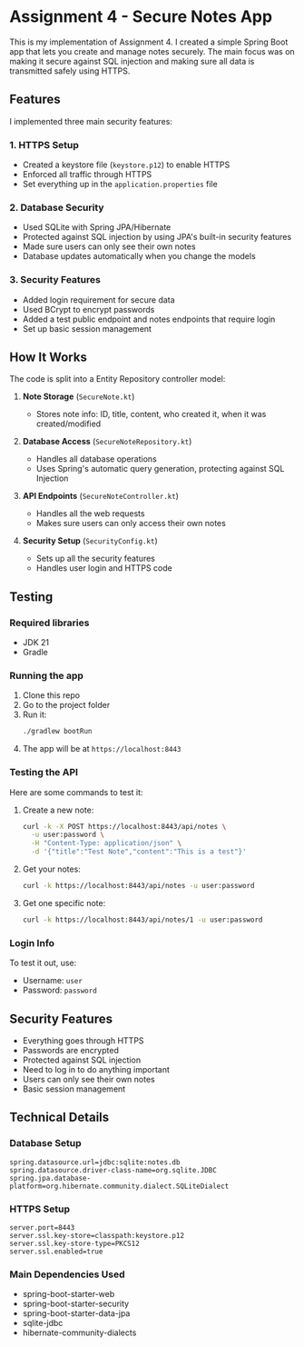 # Assignment 4 - Secure Notes App

This is my implementation of Assignment 4. I created a simple Spring Boot app that lets you create and manage notes securely. The main focus was on making it secure against SQL injection and making sure all data is transmitted safely using HTTPS.

## Features

I implemented three main security features:

### 1. HTTPS Setup
- Created a keystore file (`keystore.p12`) to enable HTTPS
- Enforced all traffic through HTTPS
- Set everything up in the `application.properties` file

### 2. Database Security
- Used SQLite with Spring JPA/Hibernate
- Protected against SQL injection by using JPA's built-in security features
- Made sure users can only see their own notes
- Database updates automatically when you change the models

### 3. Security Features
- Added login requirement for secure data
- Used BCrypt to encrypt passwords
- Added a test public endpoint and notes endpoints that require login
- Set up basic session management

## How It Works

The code is split into a Entity Repository controller model:

1. **Note Storage** (`SecureNote.kt`)
   - Stores note info: ID, title, content, who created it, when it was created/modified

2. **Database Access** (`SecureNoteRepository.kt`)
   - Handles all database operations
   - Uses Spring's automatic query generation, protecting against SQL Injection

3. **API Endpoints** (`SecureNoteController.kt`)
   - Handles all the web requests
   - Makes sure users can only access their own notes

4. **Security Setup** (`SecurityConfig.kt`)
   - Sets up all the security features
   - Handles user login and HTTPS code

## Testing

### Required libraries
- JDK 21
- Gradle

### Running the app
1. Clone this repo
2. Go to the project folder
3. Run it:
   ```bash
   ./gradlew bootRun
   ```
4. The app will be at `https://localhost:8443`

### Testing the API
Here are some commands to test it:

1. Create a new note:
   ```bash
   curl -k -X POST https://localhost:8443/api/notes \
     -u user:password \
     -H "Content-Type: application/json" \
     -d '{"title":"Test Note","content":"This is a test"}'
   ```

2. Get your notes:
   ```bash
   curl -k https://localhost:8443/api/notes -u user:password
   ```

3. Get one specific note:
   ```bash
   curl -k https://localhost:8443/api/notes/1 -u user:password
   ```

### Login Info
To test it out, use:
- Username: `user`
- Password: `password`

## Security Features
- Everything goes through HTTPS
- Passwords are encrypted
- Protected against SQL injection
- Need to log in to do anything important
- Users can only see their own notes
- Basic session management

## Technical Details

### Database Setup
```properties
spring.datasource.url=jdbc:sqlite:notes.db
spring.datasource.driver-class-name=org.sqlite.JDBC
spring.jpa.database-platform=org.hibernate.community.dialect.SQLiteDialect
```

### HTTPS Setup
```properties
server.port=8443
server.ssl.key-store=classpath:keystore.p12
server.ssl.key-store-type=PKCS12
server.ssl.enabled=true
```

### Main Dependencies Used
- spring-boot-starter-web
- spring-boot-starter-security
- spring-boot-starter-data-jpa
- sqlite-jdbc
- hibernate-community-dialects 
